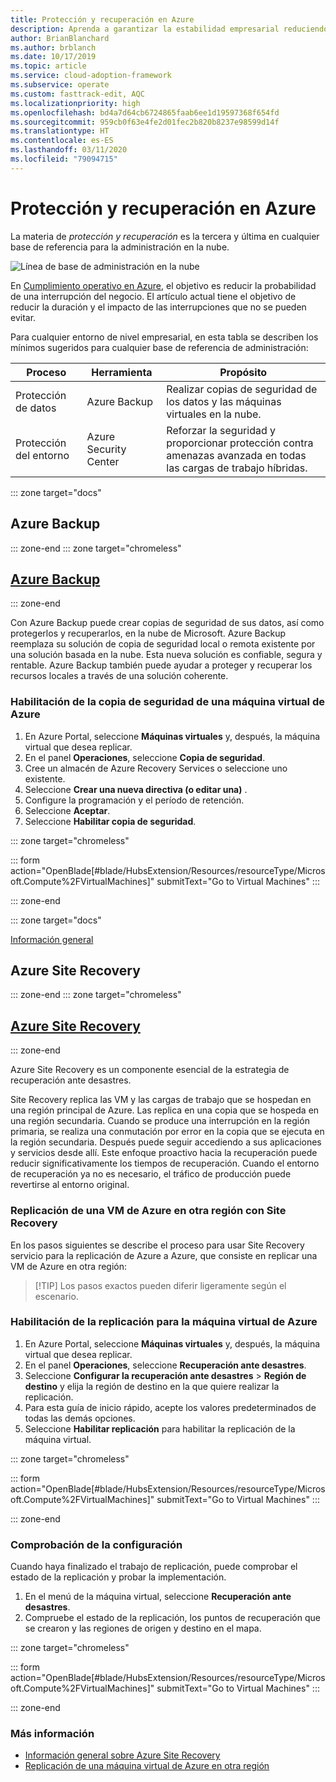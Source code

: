 ```yaml
---
title: Protección y recuperación en Azure
description: Aprenda a garantizar la estabilidad empresarial reduciendo el tiempo de recuperación y la probabilidad de interrupción del negocio.
author: BrianBlanchard
ms.author: brblanch
ms.date: 10/17/2019
ms.topic: article
ms.service: cloud-adoption-framework
ms.subservice: operate
ms.custom: fasttrack-edit, AQC
ms.localizationpriority: high
ms.openlocfilehash: bd4a7d64cb6724865faab6ee1d19597368f654fd
ms.sourcegitcommit: 959cb0f63e4fe2d01fec2b820b8237e98599d14f
ms.translationtype: HT
ms.contentlocale: es-ES
ms.lasthandoff: 03/11/2020
ms.locfileid: "79094715"
---
```

# <a name="protect-and-recover-in-azure"></a>Protección y recuperación en Azure

La materia de _protección y recuperación_ es la tercera y última en cualquier base de referencia para la administración en la nube.

![Línea de base de administración en la nube](../../_images/manage/management-baseline.png)

En [Cumplimiento operativo en Azure](./operational-compliance.md), el objetivo es reducir la probabilidad de una interrupción del negocio. El artículo actual tiene el objetivo de reducir la duración y el impacto de las interrupciones que no se pueden evitar.

Para cualquier entorno de nivel empresarial, en esta tabla se describen los mínimos sugeridos para cualquier base de referencia de administración:

|Proceso  |Herramienta  |Propósito  |
|---------|---------|---------|
|Protección de datos|Azure Backup|Realizar copias de seguridad de los datos y las máquinas virtuales en la nube.|
|Protección del entorno|Azure Security Center|Reforzar la seguridad y proporcionar protección contra amenazas avanzada en todas las cargas de trabajo híbridas.|

::: zone target="docs"

## <a name="azure-backup"></a>Azure Backup

::: zone-end
::: zone target="chromeless"

## <a name="azure-backup"></a>[Azure Backup](#tab/UpdbackupateManagement)

::: zone-end

Con Azure Backup puede crear copias de seguridad de sus datos, así como protegerlos y recuperarlos, en la nube de Microsoft. Azure Backup reemplaza su solución de copia de seguridad local o remota existente por una solución basada en la nube. Esta nueva solución es confiable, segura y rentable. Azure Backup también puede ayudar a proteger y recuperar los recursos locales a través de una solución coherente.

### <a name="enable-backup-for-an-azure-vm"></a>Habilitación de la copia de seguridad de una máquina virtual de Azure

1. En Azure Portal, seleccione **Máquinas virtuales** y, después, la máquina virtual que desea replicar.
1. En el panel **Operaciones**, seleccione **Copia de seguridad**.
1. Cree un almacén de Azure Recovery Services o seleccione uno existente.
1. Seleccione **Crear una nueva directiva (o editar una)** .
1. Configure la programación y el período de retención.
1. Seleccione **Aceptar**.
1. Seleccione **Habilitar copia de seguridad**.

::: zone target="chromeless"

::: form action="OpenBlade[#blade/HubsExtension/Resources/resourceType/Microsoft.Compute%2FVirtualMachines]" submitText="Go to Virtual Machines" :::

::: zone-end

::: zone target="docs"

[Información general](https://docs.microsoft.com/azure/backup/backup-introduction-to-azure-backup)

## <a name="azure-site-recovery"></a>Azure Site Recovery

::: zone-end
::: zone target="chromeless"

## <a name="azure-site-recovery"></a>[Azure Site Recovery](#tab/siterecovery)

::: zone-end

Azure Site Recovery es un componente esencial de la estrategia de recuperación ante desastres.

Site Recovery replica las VM y las cargas de trabajo que se hospedan en una región principal de Azure. Las replica en una copia que se hospeda en una región secundaria. Cuando se produce una interrupción en la región primaria, se realiza una conmutación por error en la copia que se ejecuta en la región secundaria. Después puede seguir accediendo a sus aplicaciones y servicios desde allí. Este enfoque proactivo hacia la recuperación puede reducir significativamente los tiempos de recuperación. Cuando el entorno de recuperación ya no es necesario, el tráfico de producción puede revertirse al entorno original.

### <a name="replicate-an-azure-vm-to-another-region-with-site-recovery"></a>Replicación de una VM de Azure en otra región con Site Recovery

En los pasos siguientes se describe el proceso para usar Site Recovery servicio para la replicación de Azure a Azure, que consiste en replicar una VM de Azure en otra región:
>
> [!TIP]
> Los pasos exactos pueden diferir ligeramente según el escenario.
>

### <a name="enable-replication-for-the-azure-vm"></a>Habilitación de la replicación para la máquina virtual de Azure

1. En Azure Portal, seleccione **Máquinas virtuales** y, después, la máquina virtual que desea replicar.
1. En el panel **Operaciones**, seleccione **Recuperación ante desastres**.
1. Seleccione **Configurar la recuperación ante desastres** > **Región de destino** y elija la región de destino en la que quiere realizar la replicación.
1. Para esta guía de inicio rápido, acepte los valores predeterminados de todas las demás opciones.
1. Seleccione **Habilitar replicación** para habilitar la replicación de la máquina virtual.

::: zone target="chromeless"

::: form action="OpenBlade[#blade/HubsExtension/Resources/resourceType/Microsoft.Compute%2FVirtualMachines]" submitText="Go to Virtual Machines" :::

::: zone-end

### <a name="verify-settings"></a>Comprobación de la configuración

Cuando haya finalizado el trabajo de replicación, puede comprobar el estado de la replicación y probar la implementación.

1. En el menú de la máquina virtual, seleccione **Recuperación ante desastres**.
1. Compruebe el estado de la replicación, los puntos de recuperación que se crearon y las regiones de origen y destino en el mapa.

::: zone target="chromeless"

::: form action="OpenBlade[#blade/HubsExtension/Resources/resourceType/Microsoft.Compute%2FVirtualMachines]" submitText="Go to Virtual Machines" :::

::: zone-end

### <a name="learn-more"></a>Más información

- [Información general sobre Azure Site Recovery](https://docs.microsoft.com/azure/site-recovery/site-recovery-overview)
- [Replicación de una máquina virtual de Azure en otra región](https://docs.microsoft.com/azure/site-recovery/azure-to-azure-quickstart)
